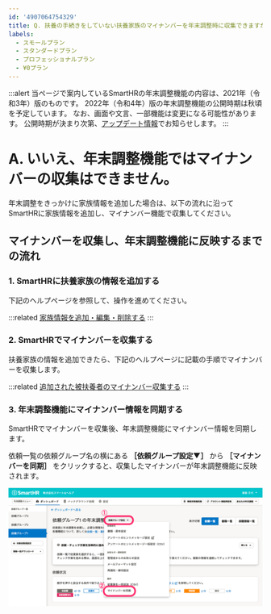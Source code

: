 ```yaml
---
id: '4907064754329'
title: Q. 扶養の手続きをしていない扶養家族のマイナンバーを年末調整時に収集できますか？
labels:
  - スモールプラン
  - スタンダードプラン
  - プロフェッショナルプラン
  - ¥0プラン
---
```

:::alert
当ページで案内しているSmartHRの年末調整機能の内容は、2021年（令和3年）版のものです。
2022年（令和4年）版の年末調整機能の公開時期は秋頃を予定しています。
なお、画面や文言、一部機能は変更になる可能性があります。
公開時期が決まり次第、[アップデート情報](https://smarthr.jp/update)でお知らせします。
:::

# A. いいえ、年末調整機能ではマイナンバーの収集はできません。

年末調整をきっかけに家族情報を追加した場合は、以下の流れに沿ってSmartHRに家族情報を追加し、マイナンバー機能で収集してください。

## マイナンバーを収集し、年末調整機能に反映するまでの流れ

### 1\. SmartHRに扶養家族の情報を追加する

下記のヘルプページを参照して、操作を進めてください。

:::related
[家族情報を追加・編集・削除する](https://knowledge.smarthr.jp/hc/ja/articles/360035423833)
:::

### 2\. SmartHRでマイナンバーを収集する

扶養家族の情報を追加できたら、下記のヘルプページに記載の手順でマイナンバーを収集します。

:::related
[追加された被扶養者のマイナンバー収集する](https://knowledge.smarthr.jp/hc/ja/articles/360026107054)
:::

### 3\. 年末調整機能にマイナンバー情報を同期する

SmartHRでマイナンバーを収集後、年末調整機能にマイナンバー情報を同期します。

依頼一覧の依頼グループ名の横にある **［依頼グループ設定▼］** から **［マイナンバーを同期］** をクリックすると、収集したマイナンバーが年末調整機能に反映されます。

![](./____2021_09_17_20_15.png)
